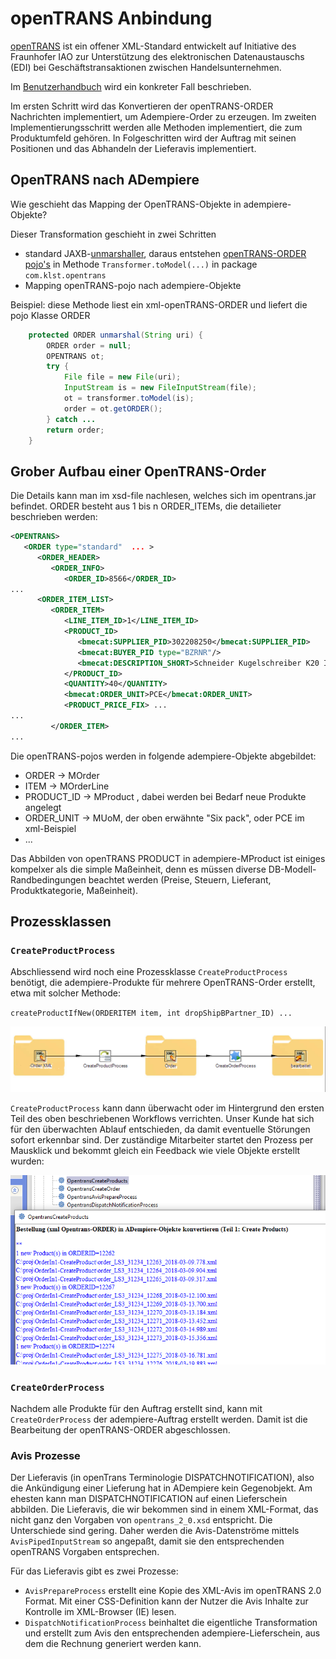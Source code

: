# openTRANS Anbindung

[openTRANS](https://de.wikipedia.org/wiki/OpenTRANS) ist ein offener XML-Standard entwickelt auf Initiative des Fraunhofer IAO zur Unterstützung des elektronischen Datenaustauschs (EDI) bei Geschäftstransaktionen zwischen Handelsunternehmen.

Im [Benutzerhandbuch](../usr/4.opentrans.md) wird ein konkreter Fall beschrieben.

Im ersten Schritt wird das Konvertieren der openTRANS-ORDER Nachrichten implementiert, um Adempiere-Order zu erzeugen.
Im zweiten Implementierungsschritt werden alle Methoden implementiert, die zum Produktumfeld gehören. In Folgeschritten wird der Auftrag mit seinen Positionen und das Abhandeln der Lieferavis implementiert.

## OpenTRANS nach ADempiere

Wie geschieht das Mapping der OpenTRANS-Objekte in adempiere-Objekte?

Dieser Transformation geschieht in zwei Schritten

- standard JAXB-[unmarshaller](http://www.devx.com/Java/Article/34069), daraus entstehen [openTRANS-ORDER pojo's](https://de.wikipedia.org/wiki/Plain_Old_Java_Object) in Methode `Transformer.toModel(...)` in package `com.klst.opentrans` 
- Mapping openTRANS-pojo nach adempiere-Objekte

Beispiel: diese Methode liest ein xml-openTRANS-ORDER und liefert die pojo Klasse ORDER
```java
	protected ORDER unmarshal(String uri) {
		ORDER order = null;
		OPENTRANS ot;
		try {
			File file = new File(uri);
			InputStream is = new FileInputStream(file);
			ot = transformer.toModel(is);
			order = ot.getORDER();
		} catch ...
		return order;
	}
```

## Grober Aufbau einer OpenTRANS-Order

Die Details kann man im xsd-file nachlesen, welches sich im opentrans.jar befindet. ORDER besteht aus 1 bis n ORDER_ITEMs, die detailieter beschrieben werden:
```xml
<OPENTRANS>
   <ORDER type="standard"  ... >
      <ORDER_HEADER>
         <ORDER_INFO>
            <ORDER_ID>8566</ORDER_ID>
...
      <ORDER_ITEM_LIST>
         <ORDER_ITEM>
            <LINE_ITEM_ID>1</LINE_ITEM_ID>
            <PRODUCT_ID>
               <bmecat:SUPPLIER_PID>302208250</bmecat:SUPPLIER_PID>
               <bmecat:BUYER_PID type="BZRNR"/>
               <bmecat:DESCRIPTION_SHORT>Schneider Kugelschreiber K20 Icy</bmecat:DESCRIPTION_SHORT>
            </PRODUCT_ID>
            <QUANTITY>40</QUANTITY>
            <bmecat:ORDER_UNIT>PCE</bmecat:ORDER_UNIT>
            <PRODUCT_PRICE_FIX> ...
...
         </ORDER_ITEM>
...
```
Die openTRANS-pojos werden in folgende adempiere-Objekte abgebildet:

-    ORDER -> MOrder
-    ITEM -> MOrderLine
-    PRODUCT_ID -> MProduct , dabei werden bei Bedarf neue Produkte angelegt
-    ORDER_UNIT -> MUoM, der oben erwähnte "Six pack", oder PCE im xml-Beispiel
- ...

Das Abbilden von openTRANS PRODUCT in adempiere-MProduct ist einiges kompelxer als die simple Maßeinheit, denn es müssen diverse DB-Modell-Randbedingungen beachtet werden (Preise, Steuern, Lieferant, Produktkategorie, Maßeinheit). 

## Prozessklassen

### `CreateProductProcess`

Abschliessend wird noch eine Prozessklasse `CreateProductProcess`  benötigt, die adempiere-Produkte für mehrere OpenTRANS-Order erstellt, etwa mit solcher Methode:

`createProductIfNew(ORDERITEM item, int dropShipBPartner_ID) ...`

![](../.gitbook/assets/SOE-ORDER_to_mierp.PNG)

`CreateProductProcess` kann dann überwacht oder im Hintergrund den ersten Teil des oben beschriebenen Workflows verrichten. Unser Kunde hat sich für den überwachten Ablauf entschieden, da damit eventuelle Störungen sofort erkennbar sind. Der zuständige Mitarbeiter startet den Prozess per Mausklick und bekommt gleich ein Feedback wie viele Objekte erstellt wurden:

![](../.gitbook/assets/SOE-CreateProducts.PNG)

### `CreateOrderProcess`

Nachdem alle Produkte für den Auftrag erstellt sind, kann mit `CreateOrderProcess` der adempiere-Auftrag erstellt werden. Damit ist die Bearbeitung der openTRANS-ORDER abgeschlossen.

### Avis Prozesse

Der Lieferavis (in openTrans Terminologie DISPATCHNOTIFICATION), also die Ankündigung einer Lieferung hat in ADempiere kein Gegenobjekt. Am ehesten kann man DISPATCHNOTIFICATION auf einen Lieferschein abbilden. Die Lieferavis, die wir bekommen sind in einem XML-Format, das nicht ganz den Vorgaben von `opentrans_2_0.xsd` entspricht. Die Unterschiede sind gering. Daher werden die Avis-Datenströme mittels `AvisPipedInputStream` so angepaßt, damit sie den entsprechenden openTRANS Vorgaben entsprechen. 
 
Für das Lieferavis gibt es zwei Prozesse:

- `AvisPrepareProcess` erstellt eine Kopie des XML-Avis im openTRANS 2.0 Format. Mit einer CSS-Definition kann der Nutzer die Avis Inhalte zur Kontrolle im XML-Browser (IE) lesen.
- `DispatchNotificationProcess` beinhaltet die eigentliche Transformation und erstellt zum Avis den entsprechenden adempiere-Lieferschein, aus dem die Rechnung generiert werden kann.
 

